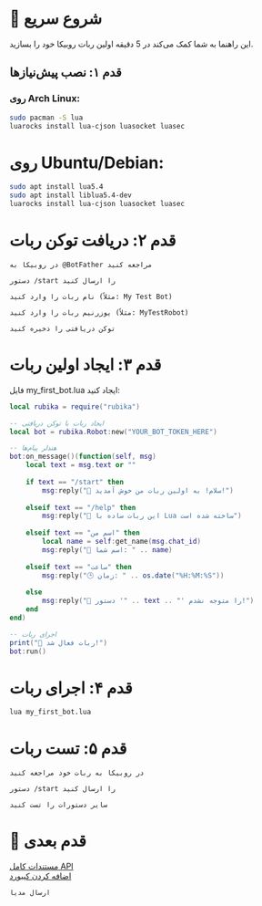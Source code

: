 # 🚀 شروع سریع

این راهنما به شما کمک می‌کند در 5 دقیقه اولین ربات روبیکا خود را بسازید.

## قدم ۱: نصب پیش‌نیازها

### روی Arch Linux:
```bash
sudo pacman -S lua
luarocks install lua-cjson luasocket luasec
```
# روی Ubuntu/Debian:
```bash
sudo apt install lua5.4
sudo apt install liblua5.4-dev
luarocks install lua-cjson luasocket luasec
```
# قدم ۲: دریافت توکن ربات

    در روبیکا به @BotFather مراجعه کنید

    دستور /start را ارسال کنید

    نام ربات را وارد کنید (مثلاً: My Test Bot)

    یوزرنیم ربات را وارد کنید (مثلاً: MyTestRobot)

    توکن دریافتی را ذخیره کنید 
    
# قدم ۳: ایجاد اولین ربات

فایل my_first_bot.lua ایجاد کنید:
```lua
local rubika = require("rubika")

-- ایجاد ربات با توکن دریافتی
local bot = rubika.Robot:new("YOUR_BOT_TOKEN_HERE")

-- هندلر پیام‌ها
bot:on_message()(function(self, msg)
    local text = msg.text or ""
    
    if text == "/start" then
        msg:reply("🎉 سلام! به اولین ربات من خوش آمدید!")
        
    elseif text == "/help" then
        msg:reply("📖 این ربات ساده با Lua ساخته شده است")
        
    elseif text == "اسم من" then
        local name = self:get_name(msg.chat_id)
        msg:reply("👤 اسم شما: " .. name)
        
    elseif text == "ساعت" then
        msg:reply("🕒 زمان: " .. os.date("%H:%M:%S"))
        
    else
        msg:reply("🤔 دستور '" .. text .. "' را متوجه نشدم!")
    end
end)

-- اجرای ربات
print("🤖 ربات فعال شد!")
bot:run()
```
# قدم ۴: اجرای ربات
```bash
lua my_first_bot.lua

```

# قدم ۵: تست ربات

    در روبیکا به ربات خود مراجعه کنید

    دستور /start را ارسال کنید

    سایر دستورات را تست کنید

# 🎯 قدم بعدی

<a href="https://github.com/Daniyel-Vanguard/rubika-lua/blob/main/docs/API_REFERENCE.md">مستندات کامل API</a>
<br>
<a href="https://github.com/Daniyel-Vanguard/rubika-lua/blob/main/docs/KEYBOARDS_GUIDE.md">اضافه کردن کیبورد
</a>

    ارسال مدیا

